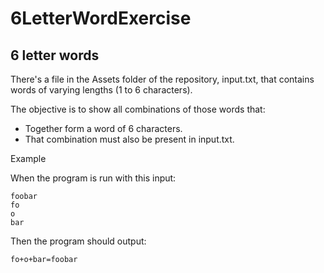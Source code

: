 # 6LetterWordExercise

## 6 letter words

There's a file in the Assets folder of the repository, input.txt, that contains words of varying lengths (1 to 6 characters).

The objective is to show all combinations of those words that:

   - Together form a word of 6 characters.
   - That combination must also be present in input.txt.

Example

When the program is run with this input:

```
foobar
fo
o
bar
```

Then the program should output:

```
fo+o+bar=foobar
```
